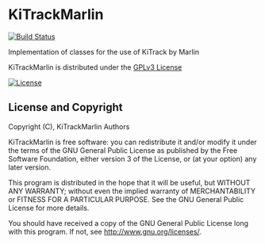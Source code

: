 # KiTrackMarlin
[![Build Status](https://travis-ci.org/iLCSoft/KiTrackMarlin.svg?branch=master)](https://travis-ci.org/iLCSoft/KiTrackMarlin)

Implementation of classes for the use of KiTrack by Marlin

KiTrackMarlin is distributed under the [GPLv3 License](http://www.gnu.org/licenses/gpl-3.0.en.html)

[![License](https://www.gnu.org/graphics/gplv3-127x51.png)](https://www.gnu.org/licenses/gpl-3.0.en.html)


## License and Copyright
Copyright (C), KiTrackMarlin Authors

KiTrackMarlin is free software: you can redistribute it and/or modify it under the terms of the GNU General Public License as published by the Free Software Foundation, either version 3 of the License, or (at your option) any later version.

This program is distributed in the hope that it will be useful, but WITHOUT ANY WARRANTY; without even the implied warranty of MERCHANTABILITY or FITNESS FOR A PARTICULAR PURPOSE.  See the GNU General Public License for more details.

You should have received a copy of the GNU General Public License long with this program.  If not, see <http://www.gnu.org/licenses/>.
